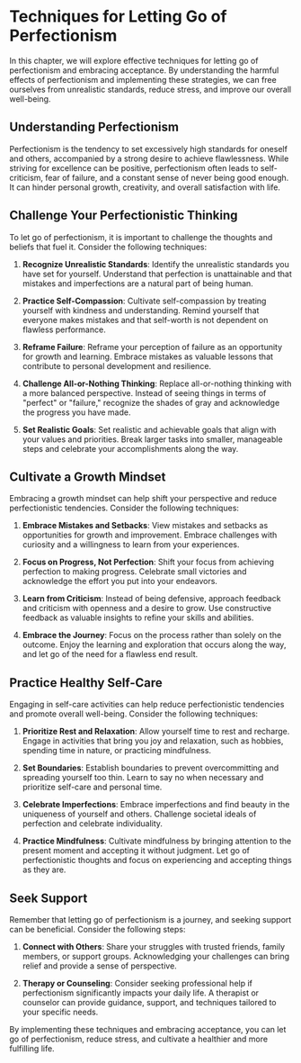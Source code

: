 Techniques for Letting Go of Perfectionism
===================================================

In this chapter, we will explore effective techniques for letting go of perfectionism and embracing acceptance. By understanding the harmful effects of perfectionism and implementing these strategies, we can free ourselves from unrealistic standards, reduce stress, and improve our overall well-being.

Understanding Perfectionism
---------------------------

Perfectionism is the tendency to set excessively high standards for oneself and others, accompanied by a strong desire to achieve flawlessness. While striving for excellence can be positive, perfectionism often leads to self-criticism, fear of failure, and a constant sense of never being good enough. It can hinder personal growth, creativity, and overall satisfaction with life.

Challenge Your Perfectionistic Thinking
---------------------------------------

To let go of perfectionism, it is important to challenge the thoughts and beliefs that fuel it. Consider the following techniques:

1. **Recognize Unrealistic Standards**: Identify the unrealistic standards you have set for yourself. Understand that perfection is unattainable and that mistakes and imperfections are a natural part of being human.

2. **Practice Self-Compassion**: Cultivate self-compassion by treating yourself with kindness and understanding. Remind yourself that everyone makes mistakes and that self-worth is not dependent on flawless performance.

3. **Reframe Failure**: Reframe your perception of failure as an opportunity for growth and learning. Embrace mistakes as valuable lessons that contribute to personal development and resilience.

4. **Challenge All-or-Nothing Thinking**: Replace all-or-nothing thinking with a more balanced perspective. Instead of seeing things in terms of "perfect" or "failure," recognize the shades of gray and acknowledge the progress you have made.

5. **Set Realistic Goals**: Set realistic and achievable goals that align with your values and priorities. Break larger tasks into smaller, manageable steps and celebrate your accomplishments along the way.

Cultivate a Growth Mindset
--------------------------

Embracing a growth mindset can help shift your perspective and reduce perfectionistic tendencies. Consider the following techniques:

1. **Embrace Mistakes and Setbacks**: View mistakes and setbacks as opportunities for growth and improvement. Embrace challenges with curiosity and a willingness to learn from your experiences.

2. **Focus on Progress, Not Perfection**: Shift your focus from achieving perfection to making progress. Celebrate small victories and acknowledge the effort you put into your endeavors.

3. **Learn from Criticism**: Instead of being defensive, approach feedback and criticism with openness and a desire to grow. Use constructive feedback as valuable insights to refine your skills and abilities.

4. **Embrace the Journey**: Focus on the process rather than solely on the outcome. Enjoy the learning and exploration that occurs along the way, and let go of the need for a flawless end result.

Practice Healthy Self-Care
--------------------------

Engaging in self-care activities can help reduce perfectionistic tendencies and promote overall well-being. Consider the following techniques:

1. **Prioritize Rest and Relaxation**: Allow yourself time to rest and recharge. Engage in activities that bring you joy and relaxation, such as hobbies, spending time in nature, or practicing mindfulness.

2. **Set Boundaries**: Establish boundaries to prevent overcommitting and spreading yourself too thin. Learn to say no when necessary and prioritize self-care and personal time.

3. **Celebrate Imperfections**: Embrace imperfections and find beauty in the uniqueness of yourself and others. Challenge societal ideals of perfection and celebrate individuality.

4. **Practice Mindfulness**: Cultivate mindfulness by bringing attention to the present moment and accepting it without judgment. Let go of perfectionistic thoughts and focus on experiencing and accepting things as they are.

Seek Support
------------

Remember that letting go of perfectionism is a journey, and seeking support can be beneficial. Consider the following steps:

1. **Connect with Others**: Share your struggles with trusted friends, family members, or support groups. Acknowledging your challenges can bring relief and provide a sense of perspective.

2. **Therapy or Counseling**: Consider seeking professional help if perfectionism significantly impacts your daily life. A therapist or counselor can provide guidance, support, and techniques tailored to your specific needs.

By implementing these techniques and embracing acceptance, you can let go of perfectionism, reduce stress, and cultivate a healthier and more fulfilling life.
